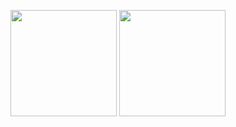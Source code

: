 <p float="left">
   <img src="https://github.com/mo7amedaliEbaid/UI_Compose/blob/be82115c1192578559d4f77bb048e45f38ff02c8/shots/Screenshot_20240629_005702_UI%20Compose.jpg" width="170" />
   <img src="https://github.com/mo7amedaliEbaid/UI_Compose/blob/be82115c1192578559d4f77bb048e45f38ff02c8/shots/Screenshot_20240629_005739_UI%20Compose.jpg" width="170" />
</p>